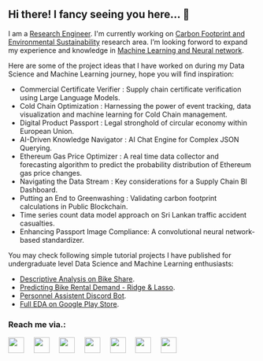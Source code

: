 ## Hi there! I fancy seeing you here... 👋

I am a [Research Engineer](https://www.indeed.com/career-advice/finding-a-job/research-engineers). I'm currently working on [Carbon Footprint and Environmental Sustainability](https://tracified.com/2022/10/17/sustainability-reporting-get-through-the-regulatory-red-tape-and-attract-sustainable-investments/) research area. I’m looking forword to expand my experience and knowledge in [Machine Learning and Neural network](https://www.ibm.com/cloud/learn/machine-learning).

Here are some of the project ideas that I have worked on during my Data Science and Machine Learning journey, hope you will find inspiration:

- Commercial Certificate Verifier : Supply chain certificate verification using Large Language Models.
- Cold Chain Optimization : Harnessing the power of event tracking, data visualization and machine learning for Cold Chain management.
- Digital Product Passport : Legal stronghold of circular economy within European Union.
- AI-Driven Knowledge Navigator : AI Chat Engine for Complex JSON Querying.
- Ethereum Gas Price Optimizer : A real time data collector and forecasting algorithm to predict the probability distribution of Ethereum gas price changes.
- Navigating the Data Stream : Key considerations for a Supply Chain BI Dashboard.
- Putting an End to Greenwashing : Validating carbon footprint calculations in Public Blockchain.
- Time series count data model approach on Sri Lankan traffic accident casualties.
- Enhancing Passport Image Compliance: A convolutional neural network-based standardizer.

You may check following simple tutorial projects I have published for undergraduate level Data Science and Machine Learning enthusiasts:

 - [Descriptive Analysis on Bike Share](https://www.kaggle.com/code/st4035s12942/descriptive-analysis-on-bike-share/notebook).
 - [Predicting Bike Rental Demand - Ridge & Lasso](https://www.kaggle.com/code/st4035s12942/predicting-bike-rental-demand-ridge-lasso/notebook).
 - [Personnel Assistent Discord Bot](https://replit.com/@Pro59/PA-program#main.py).
 - [Full EDA on Google Play Store](https://www.kaggle.com/code/st4035s12942/full-eda-on-google-play-store).


### Reach me via.: 
<a href = "https://www.linkedin.com/in/pramuditha-rajadasa-es/"><img height = "32" width = "32" src="https://img1.gimm.io/assets/social/96/native/8/linkedin.png"></a>   &nbsp; &nbsp; <a href = "https://discordapp.com/users/1005034665276616734"><img height = "32" width = "32" src = "https://img1.gimm.io/assets/social/96/native/8/discord.png"></a> &nbsp; &nbsp; <a href = "https://twitter.com/PramudithaHR"><img height = "32" width = "32" src = "https://img1.gimm.io/assets/social/96/native/6/x.png"></a> &nbsp; &nbsp; <a href = "https://www.instagram.com/raja_pixel/"><img height = "32" width = "32" src = "https://img1.gimm.io/assets/social/96/native/8/instagram.png"></a> &nbsp; &nbsp; <a href = "https://www.facebook.com/profile.php?id=100067635674865&mibextid=ZbWKwL"><img height = "32" width = "32" src = "https://img1.gimm.io/assets/social/96/native/8/facebook.png"></a> &nbsp; &nbsp; <a href = "https://medium.com/@pramudithar"><img height = "32" width = "32" src = "https://img1.gimm.io/assets/social/96/native/8/medium.png"></a> &nbsp; &nbsp; <a href = "https://t.me/ph95R"><img height = "32" width = "32" src = "https://img1.gimm.io/assets/social/96/native/8/telegram.png"></a>
